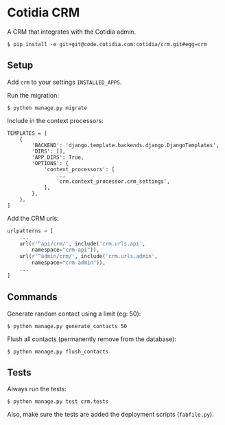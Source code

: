 Cotidia CRM
===========

A CRM that integrates with the Cotidia admin.

    $ pip install -e git+git@code.cotidia.com:cotidia/crm.git#egg=crm

## Setup

Add `crm` to your settings `INSTALLED_APPS`.

Run the migration:

    $ python manage.py migrate

Include in the context processors:

    TEMPLATES = [
        {
            'BACKEND': 'django.template.backends.django.DjangoTemplates',
            'DIRS': [],
            'APP_DIRS': True,
            'OPTIONS': {
                'context_processors': [
                    ...
                    'crm.context_processor.crm_settings',
                ],
            },
        },
    ]
    
Add the CRM urls:

```python
urlpatterns = [
    ...
    url(r'^api/crm/', include('crm.urls.api',
        namespace="crm-api")),
    url(r'^admin/crm/', include('crm.urls.admin',
        namespace="crm-admin")),
    ...
]
```

## Commands

Generate random contact using a limit (eg: 50):

    $ python manage.py generate_contacts 50

Flush all contacts (permanently remove from the database):

    $ python manage.py flush_contacts

## Tests

Always run the tests:
    
    $ python manage.py test crm.tests

Also, make sure the tests are added the deployment scripts (`fabfile.py`).